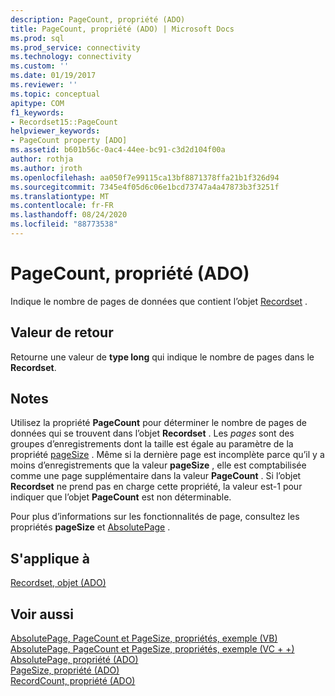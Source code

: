 ```yaml
---
description: PageCount, propriété (ADO)
title: PageCount, propriété (ADO) | Microsoft Docs
ms.prod: sql
ms.prod_service: connectivity
ms.technology: connectivity
ms.custom: ''
ms.date: 01/19/2017
ms.reviewer: ''
ms.topic: conceptual
apitype: COM
f1_keywords:
- Recordset15::PageCount
helpviewer_keywords:
- PageCount property [ADO]
ms.assetid: b601b56c-0ac4-44ee-bc91-c3d2d104f00a
author: rothja
ms.author: jroth
ms.openlocfilehash: aa050f7e99115ca13bf8871378ffa21b1f326d94
ms.sourcegitcommit: 7345e4f05d6c06e1bcd73747a4a47873b3f3251f
ms.translationtype: MT
ms.contentlocale: fr-FR
ms.lasthandoff: 08/24/2020
ms.locfileid: "88773538"
---
```

# <a name="pagecount-property-ado"></a>PageCount, propriété (ADO)
Indique le nombre de pages de données que contient l’objet [Recordset](./recordset-object-ado.md) .  
  
## <a name="return-value"></a>Valeur de retour  
 Retourne une valeur de **type long** qui indique le nombre de pages dans le **Recordset**.  
  
## <a name="remarks"></a>Notes  
 Utilisez la propriété **PageCount** pour déterminer le nombre de pages de données qui se trouvent dans l’objet **Recordset** . Les *pages* sont des groupes d’enregistrements dont la taille est égale au paramètre de la propriété [pageSize](./pagesize-property-ado.md) . Même si la dernière page est incomplète parce qu’il y a moins d’enregistrements que la valeur **pageSize** , elle est comptabilisée comme une page supplémentaire dans la valeur **PageCount** . Si l’objet **Recordset** ne prend pas en charge cette propriété, la valeur est-1 pour indiquer que l’objet **PageCount** est non déterminable.  
  
 Pour plus d’informations sur les fonctionnalités de page, consultez les propriétés **pageSize** et [AbsolutePage](./absolutepage-property-ado.md) .  
  
## <a name="applies-to"></a>S'applique à  
 [Recordset, objet (ADO)](./recordset-object-ado.md)  
  
## <a name="see-also"></a>Voir aussi  
 [AbsolutePage, PageCount et PageSize, propriétés, exemple (VB)](./absolutepage-pagecount-and-pagesize-properties-example-vb.md)   
 [AbsolutePage, PageCount et PageSize, propriétés, exemple (VC + +)](./absolutepage-pagecount-and-pagesize-properties-example-vc.md)   
 [AbsolutePage, propriété (ADO)](./absolutepage-property-ado.md)   
 [PageSize, propriété (ADO)](./pagesize-property-ado.md)   
 [RecordCount, propriété (ADO)](./recordcount-property-ado.md)